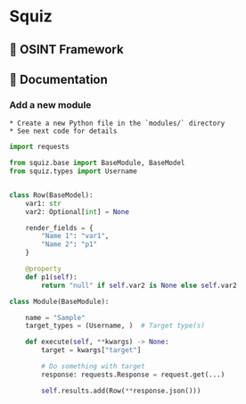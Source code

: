 # Squiz
## 🔎  OSINT Framework

## 📝 Documentation

### Add a new module

    * Create a new Python file in the `modules/` directory
    * See next code for details
```py
import requests

from squiz.base import BaseModule, BaseModel
from squiz.types import Username


class Row(BaseModel):
    var1: str
    var2: Optional[int] = None

    render_fields = {
        "Name 1": "var1",
        "Name 2": "p1"
    }

    @property
    def p1(self):
        return "null" if self.var2 is None else self.var2

class Module(BaseModule):

    name = "Sample"
    target_types = (Username, )  # Target type(s)

    def execute(self, **kwargs) -> None:
        target = kwargs["target"]

        # Do something with target
        response: requests.Response = request.get(...)

        self.results.add(Row(**response.json()))
```
